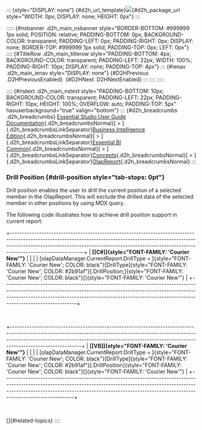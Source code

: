 ::: {style="DISPLAY: none"}
[](ms-xhelp:///?Id=d2h_url_template){#d2h_url_template}![](!package_url!){#d2h_package_url style="WIDTH: 0px; DISPLAY: none; HEIGHT: 0px"}
:::

::::: {#nsbanner .d2h_main_nsbanner style="BORDER-BOTTOM: #999999 1px solid; POSITION: relative; PADDING-BOTTOM: 0px; BACKGROUND-COLOR: transparent; PADDING-LEFT: 0px; PADDING-RIGHT: 0px; DISPLAY: none; BORDER-TOP: #999999 1px solid; PADDING-TOP: 0px; LEFT: 0px"}
:::: {#TitleRow .d2h_main_titlerow style="PADDING-BOTTOM: 4px; BACKGROUND-COLOR: transparent; PADDING-LEFT: 22px; WIDTH: 100%; PADDING-RIGHT: 10px; DISPLAY: none; PADDING-TOP: 4px"}
::: {#ienav .d2h_main_ienav style="DISPLAY: none"}
[](ms-xhelp:///?Id=316f1e65-6ea4-4ecd-a13d-e44f92e2a4aa){#D2HPrevious .D2HPreviousEnabled}  [](ms-xhelp:///?Id=de753209-4899-4ba4-8f77-b081c9a636f0){#D2HNext .D2HNextEnabled}
:::
::::
:::::

:::: {#nstext .d2h_main_nstext style="PADDING-BOTTOM: 10px; BACKGROUND-COLOR: transparent; PADDING-LEFT: 22px; PADDING-RIGHT: 10px; HEIGHT: 100%; OVERFLOW: auto; PADDING-TOP: 5px" hasuserbackground="true" valign="bottom"}
::: {#d2h_breadcrumbs .d2h_breadcrumbs}
[Essential Studio User Guide Documentation](ms-xhelp:///?Id=12457748-09e3-4d74-a240-8e049cedf030){.d2h_breadcrumbsNormal}[ \> ]{.d2h_breadcrumbsLinkSeparator}[Business Intelligence Edition](ms-xhelp:///?Id=fdf33dd8-62b2-47b9-ad7b-fc50e590bca5){.d2h_breadcrumbsNormal}[ \> ]{.d2h_breadcrumbsLinkSeparator}[Essential BI Common](ms-xhelp:///?Id=51cb28d1-f201-4ea8-9963-a8afa451f64c){.d2h_breadcrumbsNormal}[ \> ]{.d2h_breadcrumbsLinkSeparator}[Concepts](ms-xhelp:///?Id=c4af561c-5904-4dc4-8eaf-ec1e14451e92){.d2h_breadcrumbsNormal}[ \> ]{.d2h_breadcrumbsLinkSeparator}[OlapReport](ms-xhelp:///?Id=5df0d4a2-dd21-4743-9142-c97b5f6c86e0){.d2h_breadcrumbsNormal}
:::

### Drill Position {#drill-position style="tab-stops: 0pt"}

Drill position enables the user to drill the current position of a selected member in the OlapReport. This will exclude the drilled data of the selected member in other positions by using MDX query.

The following code illustrates how to achieve drill position support in current report:

+------------------------------------------------------------------------------------------------------------------------------------------------------------------------------------------------------------------------------------------------------------------------+
| **[\[C#\]]{style="FONT-FAMILY: 'Courier New'"}**                                                                                                                                                                                                                       |
|                                                                                                                                                                                                                                                                        |
| [olapDataManager.CurrentReport.DrillType = ]{style="FONT-FAMILY: 'Courier New'; COLOR: black"}[DrillType]{style="FONT-FAMILY: 'Courier New'; COLOR: #2b91af"}[.DrillPosition;]{style="FONT-FAMILY: 'Courier New'; COLOR: black"}[]{style="FONT-FAMILY: 'Courier New'"} |
+------------------------------------------------------------------------------------------------------------------------------------------------------------------------------------------------------------------------------------------------------------------------+

 

+-----------------------------------------------------------------------------------------------------------------------------------------------------------------------------------------------------------------------------------------------------------------------+
| **[\[VB\]]{style="FONT-FAMILY: 'Courier New'"}**                                                                                                                                                                                                                      |
|                                                                                                                                                                                                                                                                       |
| [olapDataManager.CurrentReport.DrillType = ]{style="FONT-FAMILY: 'Courier New'; COLOR: black"}[DrillType]{style="FONT-FAMILY: 'Courier New'; COLOR: #2b91af"}[.DrillPosition]{style="FONT-FAMILY: 'Courier New'; COLOR: black"}[]{style="FONT-FAMILY: 'Courier New'"} |
+-----------------------------------------------------------------------------------------------------------------------------------------------------------------------------------------------------------------------------------------------------------------------+

 

[]{#related-topics}
::::

